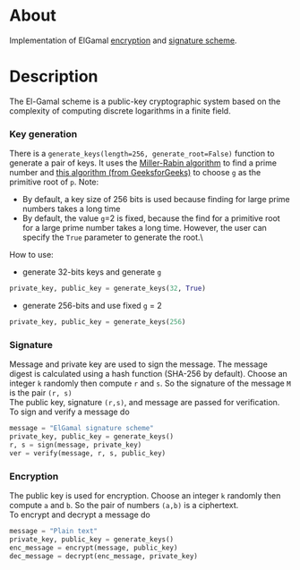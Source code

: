 # About
Implementation of ElGamal [encryption](https://en.wikipedia.org/wiki/ElGamal_encryption) and [signature scheme](https://en.wikipedia.org/wiki/ElGamal_signature_scheme).

# Description
The El-Gamal scheme is a public-key cryptographic system based on the complexity of computing discrete logarithms in a finite field.
### Key generation
There is a `generate_keys(length=256, generate_root=False)` function to generate a pair of keys. It uses  the [Miller-Rabin algorithm](https://medium.com/@ntnprdhmm/how-to-generate-big-prime-numbers-miller-rabin-49e6e6af32fb) to find a prime number 
and [this algorithm (from GeeksforGeeks)](https://www.geeksforgeeks.org/primitive-root-of-a-prime-number-n-modulo-n/) to choose `g` as the primitive root of `p`. Note:
* By default, a key size of 256 bits is used because finding  for large prime numbers takes a long time
* By default, the value `g`=2 is fixed, because the find for a primitive root for a large prime number takes a long time.
However, the user can specify the `True` parameter to generate the root.\

How to use:
* generate 32-bits keys and generate `g`
```python
private_key, public_key = generate_keys(32, True)
```
* generate 256-bits and use fixed `g` = 2
```python
private_key, public_key = generate_keys(256)
```
### Signature
Message and private key are used to sign the message. The message digest is calculated using a hash function (SHA-256 by default).
Choose an integer `k` randomly then compute `r` and `s`. So the signature of the message `M` is the pair `(r, s)`\
The public key, signature `(r,s)`, and message are passed for verification.\
To sign and verify a message do
```python
message = "ElGamal signature scheme"
private_key, public_key = generate_keys()
r, s = sign(message, private_key)
ver = verify(message, r, s, public_key)
```
### Encryption
The public key is used for encryption. Choose an integer `k` randomly then compute `a` and `b`.
So the pair of numbers `(a,b)` is a ciphertext.\
To encrypt and decrypt a message do
```python
message = "Plain text"
private_key, public_key = generate_keys()
enc_message = encrypt(message, public_key)
dec_message = decrypt(enc_message, private_key)
```